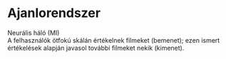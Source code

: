 # Ajanlorendszer
Neurális háló (MI)  
A felhasználók ötfokú skálán értékelnek filmeket (bemenet); ezen ismert értékelések alapján javasol további filmeket nekik (kimenet).
